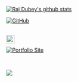 [![Raj Dubey's github stats](https://github-readme-stats.vercel.app/api?username=authoritydmc)](https://github.com/authoritydmc)  

[![GitHub](https://img.shields.io/badge/dynamic/json?logo=github&label=GitHub+Followers&labelColor=282c34&color=181717&query=%24.data.totalSubs&url=https%3A%2F%2Fapi.spencerwoo.com%2Fsubstats%2F%3Fsource%3Dgithub%26queryKey%3Dauthoritydmc&longCache=true)](https://github.com/authoritydmc)

<br/>

<!-- Telegram link -->
<a href="https://t.me/beast0110">
  <img align="left" alt="Raj Dubey | Telegram" width="22px" src="https://cdn.jsdelivr.net/npm/simple-icons@v3/icons/telegram.svg" />
</a>

<br/>

<!-- Portfolio site link -->
[![Portfolio Site](https://img.shields.io/badge/Portfolio-rajlabs.in-blue)](https://rajlabs.in)

<br/>

[![](https://visitcount.itsvg.in/api?id=authoritydmc&label=Profile%20Views&pretty=false)](https://visitcount.itsvg.in)
